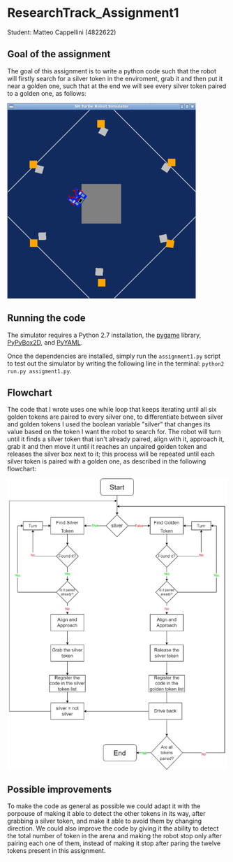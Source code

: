 # ResearchTrack_Assignment1

Student: Matteo Cappellini (4822622)

Goal of the assignment
---------------------------

The goal of this assignment is to write a python code such that the robot will firstly search for a silver token in the enviroment, grab it and then put it near a golden one, such that at the end we will see every silver token paired to a golden one, as follows:

![Final configuration](screenshot_fine.png)

Running the code
---------------------------

The simulator requires a Python 2.7 installation, the [pygame](http://pygame.org/) library, [PyPyBox2D](https://pypi.python.org/pypi/pypybox2d/2.1-r331), and [PyYAML](https://pypi.python.org/pypi/PyYAML/).

Once the dependencies are installed, simply run the `assignment1.py` script to test out the simulator by writing the following line in the terminal: `python2 run.py assigment1.py`.

Flowchart
---------------------------

The code that I wrote uses one while loop that keeps iterating until all six golden tokens are paired to every silver one, to differentiate between silver and golden tokens I used the boolean variable "silver" that changes its value based on the token I want the robot to search for.
The robot will turn until it finds a silver token that isn't already paired, align with it, approach it, grab it and then move it until it reaches an unpaired golden token and releases the silver box next to it; this process will be repeated until each silver token is paired with a golden one, as described in the following flowchart:

![Code flowchart](FlowChartAssignment1.png)

Possible improvements
---------------------------

To make the code as general as possible we could adapt it with the porpouse of making it able to detect the other tokens in its way, after grabbing a silver token, and make it able to avoid them by changing direction. We could also improve the code by giving it the ability to detect the total number of token in the arena and making the robot stop only after pairing each one of them, instead of making it stop after paring the twelve tokens present in this assignment.
